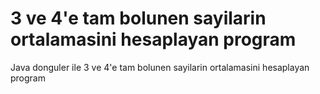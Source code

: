 # 3 ve 4'e tam bolunen sayilarin ortalamasini hesaplayan program
 Java donguler ile 3 ve 4'e tam bolunen sayilarin ortalamasini hesaplayan program
